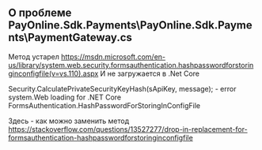 ﻿

## О проблеме PayOnline.Sdk.Payments\PayOnline.Sdk.Payments\PaymentGateway.cs
Метод устарел
https://msdn.microsoft.com/en-us/library/system.web.security.formsauthentication.hashpasswordforstoringinconfigfile(v=vs.110).aspx
И не загружается в .Net Core

Security.CalculatePrivateSecurityKeyHash(sApiKey, message); - error system.Web loading for .NET Core
FormsAuthentication.HashPasswordForStoringInConfigFile 

Здесь - как можно заменить метод
https://stackoverflow.com/questions/13527277/drop-in-replacement-for-formsauthentication-hashpasswordforstoringinconfigfile







